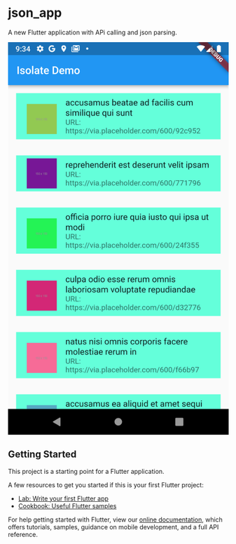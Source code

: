 # json_app

A new Flutter application with APi calling and json parsing.

![Finished App](https://github.com/Tarikul-Tuhin/Flutter_Api_Call_ListView/blob/main/Final%20Images%20of%20ths%20project/Screenshot_1640273663.png)

## Getting Started

This project is a starting point for a Flutter application.

A few resources to get you started if this is your first Flutter project:

- [Lab: Write your first Flutter app](https://flutter.dev/docs/get-started/codelab)
- [Cookbook: Useful Flutter samples](https://flutter.dev/docs/cookbook)

For help getting started with Flutter, view our
[online documentation](https://flutter.dev/docs), which offers tutorials,
samples, guidance on mobile development, and a full API reference.
